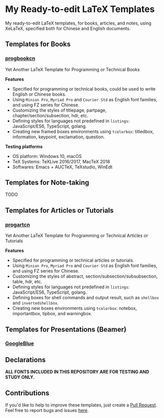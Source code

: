 # My Ready-to-edit LaTeX Templates
My ready-to-edit LaTeX templates, for books, articles, and notes, using XeLaTeX, specified both for Chinese and English documents.

## Templates for Books

### [progbookcn](./progbookcn)

Yet Another LaTeX Template for Programming or Technical Books

**Features**

- Specified for programming or technical books, could be used to write English or Chinese books.
- Using `Minion Pro`, `Myriad Pro` and `Courier Std` as English font families, and using FZ series for Chinese.
- Customizing the styles of titlepage, partpage, chapter/section/subsection, hdr, etc.
- Defining styles for languages not predefined in `listings`: JavaScript/ES6, TypeScript, golang.
- Creating new framed boxes environments using `tcolorbox`: titledbox, information, keypoint, exclamation, question.

**Testing platforms**
- OS platform:
  Windows 10, macOS
- TeX Systems:
  TeXLive 2016/2017, MacTeX 2018
- Softwares:
  Emacs + AUCTeX, TeXstudio, WinEdt


## Templates for Note-taking

TODO

## Templates for Articles or Tutorials

### [progartcn](./progartcn)

Yet Another LaTeX Template for Programming or Technical Articles or Tutorials

**Features**

- Specified for programming or technical articles or tutorials.
- Using `Minion Pro`, `Myriad Pro` and `Courier Std` as English font families, and using FZ series for Chinese.
- Customizing the styles of abstract, section/subsection/subsubsection, table, hdr, etc.
- Defining styles for languages not predefined in `listings`: JavaScript/ES6, TypeScript, golang.
- Defining boxes for shell commands and output result, such as `shellbox` and `invertedshellbox`.
- Creating new boxes environments using `tcolorbox`: notebox, importantbox, tipbox, and warningbox.

## Templates for Presentations (Beamer)

### [GoogleBlue](https://github.com/WisdomFusion/latex-beamer-teamplates)

## Declarations

**ALL FONTS INCLUDED IN THIS REPOSITORY ARE FOR TESTING AND STUDY ONLY.**

## Contributions

If you'd like to help to improve these templates, just create a [Pull Request](https://github.com/WisdomFusion/latex-templates/pulls). Feel free to report bugs and issues [here](https://github.com/WisdomFusion/latex-templates/issues/new).